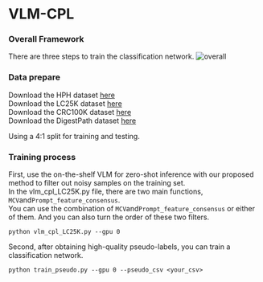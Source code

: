 # VLM-CPL

### Overall Framework
There are three steps to train the classification network.
![overall](https://github.com/lanfz2000/VLM-CPL/blob/main/fig1.png)

### Data prepare
Download the HPH dataset [here](https://data.mendeley.com/datasets/h8bdwrtnr5/1)  
Download the LC25K dataset [here](https://huggingface.co/datasets/1aurent/LC25000)  
Download the CRC100K dataset [here](https://zenodo.org/records/1214456)  
Download the DigestPath dataset [here](https://digestpath2019.grand-challenge.org/)  

Using a 4:1 split for training and testing.

### Training process

First, use the on-the-shelf VLM for zero-shot inference with our proposed method to filter out noisy samples on the training set.  
In the vlm_cpl_LC25K.py file, there are two main functions, ```MCV```and```Prompt_feature_consensus```.  
You can use the combination of ```MCV```and```Prompt_feature_consensus``` or either of them. And you can also turn the order of these two filters.
```
python vlm_cpl_LC25K.py --gpu 0
```
Second, after obtaining high-quality pseudo-labels, you can train a classification network.
```
python train_pseudo.py --gpu 0 --pseudo_csv <your_csv>
```
